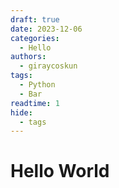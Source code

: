 ```yaml
---
draft: true 
date: 2023-12-06 
categories:
  - Hello
authors:
  - giraycoskun
tags:
  - Python
  - Bar
readtime: 1
hide:
  - tags
---
```


# Hello World